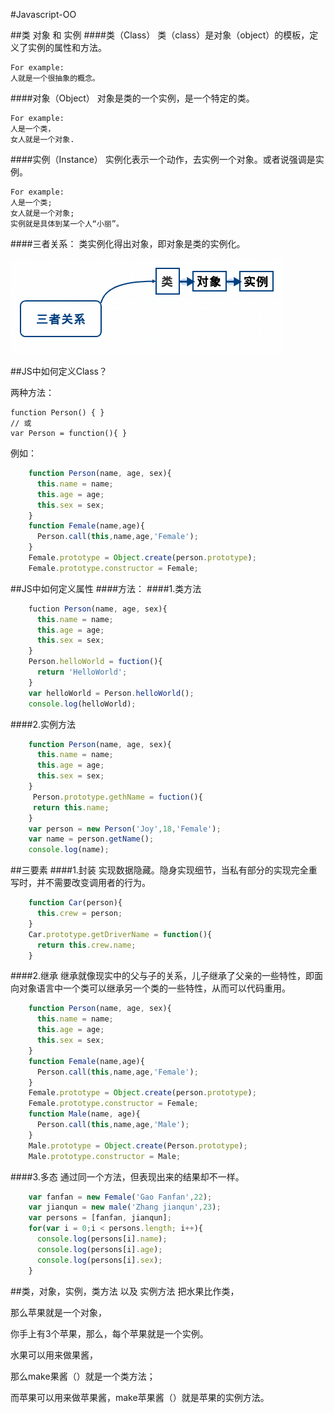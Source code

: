 #Javascript-OO

##类 对象 和 实例
####类（Class）
类（class）是对象（object）的模板，定义了实例的属性和方法。

    For example:
    人就是一个很抽象的概念。

####对象（Object）
对象是类的一个实例，是一个特定的类。

    For example:
    人是一个类，
    女人就是一个对象.
####实例（Instance）
实例化表示一个动作，去实例一个对象。或者说强调是实例。

    For example:
    人是一个类;
    女人就是一个对象;
    实例就是具体到某一个人“小丽”。

####三者关系：
类实例化得出对象，即对象是类的实例化。

![关系图](regard.png)

##JS中如何定义Class？

两种方法：

    function Person() { }
    // 或
    var Person = function(){ }
例如：

```javascript
    function Person(name, age, sex){
      this.name = name;
      this.age = age;
      this.sex = sex;
    }
    function Female(name,age){
      Person.call(this,name,age,'Female');
    }
    Female.prototype = Object.create(person.prototype);
    Female.prototype.constructor = Female;
```
##JS中如何定义属性
####方法：
####1.类方法
```javascript
    fuction Person(name, age, sex){
      this.name = name;
      this.age = age;
      this.sex = sex;
    }
    Person.helloWorld = fuction(){
      return 'HelloWorld';
    }
    var helloWorld = Person.helloWorld();
    console.log(helloWorld);
```
####2.实例方法
```javascript
    function Person(name, age, sex){
      this.name = name;
      this.age = age;
      this.sex = sex;
    }
     Person.prototype.gethName = fuction(){
     return this.name;
    }
    var person = new Person('Joy',18,'Female');
    var name = person.getName();
    console.log(name);
```
##三要素
####1.封装
实现数据隐藏。隐身实现细节，当私有部分的实现完全重写时，并不需要改变调用者的行为。
```javascript
    function Car(person){
      this.crew = person;
    }
    Car.prototype.getDriverName = function(){
      return this.crew.name;
    }
```
####2.继承
继承就像现实中的父与子的关系，儿子继承了父亲的一些特性，即面向对象语言中一个类可以继承另一个类的一些特性，从而可以代码重用。
```javascript
    function Person(name, age, sex){
      this.name = name;
      this.age = age;
      this.sex = sex;
    }
    function Female(name,age){
      Person.call(this,name,age,'Female');
    }
    Female.prototype = Object.create(person.prototype);
    Female.prototype.constructor = Female;
    function Male(name, age){
      Person.call(this,name,age,'Male');
    }
    Male.prototype = Object.create(Person.prototype);
    Male.prototype.constructor = Male;
```
####3.多态
通过同一个方法，但表现出来的结果却不一样。
```javascript
    var fanfan = new Female('Gao Fanfan',22);
    var jianqun = new male('Zhang jianqun',23);
    var persons = [fanfan, jianqun];
    for(var i = 0;i < persons.length; i++){
      console.log(persons[i].name);
      console.log(persons[i].age);
      console.log(persons[i].sex);
    }
```
##类，对象，实例，类方法 以及 实例方法
把水果比作类，

那么苹果就是一个对象，

你手上有3个苹果，那么，每个苹果就是一个实例。

水果可以用来做果酱，

那么make果酱（）就是一个类方法；

而苹果可以用来做苹果酱，make苹果酱（）就是苹果的实例方法。
